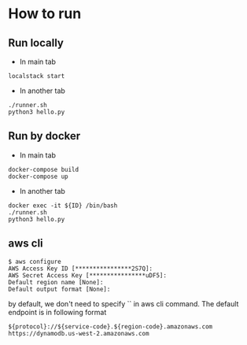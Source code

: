 # How to run
## Run locally
* In main tab
```
localstack start
```

* In another tab
```
./runner.sh
python3 hello.py
```

## Run by docker
* In main tab
```
docker-compose build
docker-compose up
```

* In another tab
```
docker exec -it ${ID} /bin/bash
./runner.sh
python3 hello.py
```

## aws cli
```
$ aws configure
AWS Access Key ID [****************2S7Q]: 
AWS Secret Access Key [****************uDF5]: 
Default region name [None]: 
Default output format [None]: 
```

by default, we don't need to specify `` in aws cli command. The default endpoint is in following format
```
${protocol}://${service-code}.${region-code}.amazonaws.com
https://dynamodb.us-west-2.amazonaws.com
```

